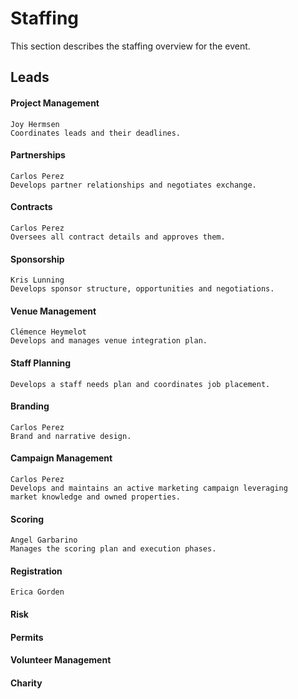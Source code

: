 # Staffing

This section describes the staffing overview for the event.

## Leads

#### Project Management
    Joy Hermsen
    Coordinates leads and their deadlines.
#### Partnerships
    Carlos Perez
    Develops partner relationships and negotiates exchange.
#### Contracts
    Carlos Perez
    Oversees all contract details and approves them.
#### Sponsorship
    Kris Lunning
    Develops sponsor structure, opportunities and negotiations.
#### Venue Management
    Clémence Heymelot
    Develops and manages venue integration plan.
#### Staff Planning
    Develops a staff needs plan and coordinates job placement.
#### Branding
    Carlos Perez
    Brand and narrative design.
#### Campaign Management
    Carlos Perez
    Develops and maintains an active marketing campaign leveraging
    market knowledge and owned properties.
#### Scoring
    Angel Garbarino
    Manages the scoring plan and execution phases.
#### Registration
    Erica Gorden
    
#### Risk
#### Permits
#### Volunteer Management
#### Charity
